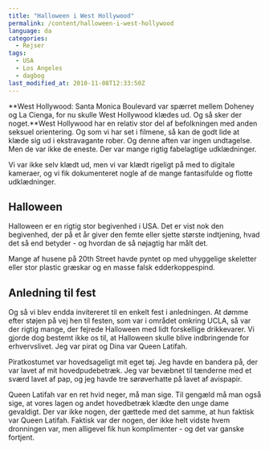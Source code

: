 ```yaml
---
title: "Halloween i West Hollywood"
permalink: /content/halloween-i-west-hollywood
language: da
categories:
  - Rejser
tags:
  - USA
  - Los Angeles
  - dagbog
last_modified_at: 2010-11-08T12:33:50Z
---
```


**West Hollywood: Santa Monica Boulevard var spærret mellem Doheney og La Cienga, for nu skulle West Hollywood klædes ud. Og så sker der noget.**West Hollywood har en relativ stor del af befolkningen med anden seksuel orientering. Og som vi har set i filmene, så kan de godt lide at klæde sig ud i ekstravagante rober. Og denne aften var ingen undtagelse. Men de var ikke de eneste. Der var mange rigtig fabelagtige udklædninger.

Vi var ikke selv klædt ud, men vi var klædt rigeligt på med to digitale kameraer, og vi fik dokumenteret nogle af de mange fantasifulde og flotte udklædninger.

Halloween
---------

Halloween er en rigtig stor begivenhed i USA. Det er vist nok den begivenhed, der på et år giver den femte eller sjette største indtjening, hvad det så end betyder - og hvordan de så nøjagtig har målt det.

Mange af husene på 20th Street havde pyntet op med uhyggelige skeletter eller stor plastic græskar og en masse falsk edderkoppespind.

Anledning til fest
------------------

Og så vi blev endda invitereret til en enkelt fest i anledningen. At dømme efter støjen på vej hen til festen, som var i området omkring UCLA, så var der rigtig mange, der fejrede Halloween med lidt forskellige drikkevarer. Vi gjorde dog bestemt ikke os til, at Halloween skulle blive indbringende for erhvervslivet. Jeg var pirat og Dina var Queen Latifah.

Piratkostumet var hovedsageligt mit eget tøj. Jeg havde en bandera på, der var lavet af mit hovedpudebetræk. Jeg var bevæbnet til tænderne med et sværd lavet af pap, og jeg havde tre sørøverhatte på lavet af avispapir.

Queen Latifah var en ret hvid neger, må man sige. Til gengæld må man også sige, at vores lagen og andet hovedbetræk klædte den unge dame gevaldigt. Der var ikke nogen, der gættede med det samme, at hun faktisk var Queen Latifah. Faktisk var der nogen, der ikke helt vidste hvem dronningen var, men alligevel fik hun komplimenter - og det var ganske fortjent.
